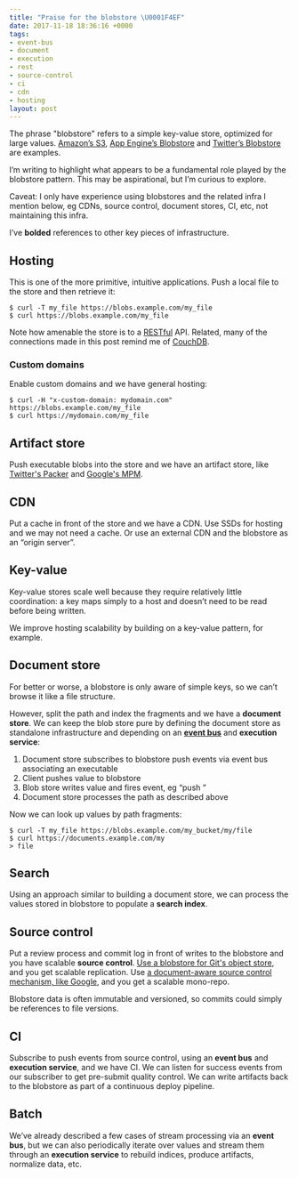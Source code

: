 ```yaml
---
title: "Praise for the blobstore \U0001F4EF"
date: 2017-11-18 18:36:16 +0000
tags:
- event-bus
- document
- execution
- rest
- source-control
- ci
- cdn
- hosting
layout: post
---
```

The phrase "blobstore" refers to a simple key-value store, optimized for large values. [Amazon’s S3](https://aws.amazon.com/s3/), [App Engine’s Blobstore](https://cloud.google.com/appengine/docs/standard/python/blobstore/) and [Twitter’s Blobstore](https://blog.twitter.com/engineering/en_us/a/2012/blobstore-twitter-s-in-house-photo-storage-system.html) are examples.

I’m writing to highlight what appears to be a fundamental role played by the blobstore pattern. This may be aspirational, but I’m curious to explore.

Caveat: I only have experience using blobstores and the related infra I mention below, eg CDNs, source control, document stores, CI, etc, not maintaining this infra.

I’ve **bolded** references to other key pieces of infrastructure.

## Hosting

This is one of the more primitive, intuitive applications. Push a local file to the store and then retrieve it:

    $ curl -T my_file https://blobs.example.com/my_file
    $ curl https://blobs.example.com/my_file

Note how amenable the store is to a [RESTful](http://www.ics.uci.edu/\~fielding/pubs/dissertation/rest_arch_style.htm) API. Related, many of the connections made in this post remind me of [CouchDB](http://couchdb.apache.org/).

### Custom domains

Enable custom domains and we have general hosting:

    $ curl -H "x-custom-domain: mydomain.com" https://blobs.example.com/my_file
    $ curl https://mydomain.com/my_file

## Artifact store

Push executable blobs into the store and we have an artifact store, like [Twitter's Packer](https://blog.twitter.com/engineering/en_us/topics/infrastructure/2016/the-infrastructure-behind-twitter-efficiency-and-optimization.html) and [Google's MPM](https://www.youtube.com/watch?v=hJAIL-Syzxw).

## CDN

Put a cache in front of the store and we have a CDN. Use SSDs for hosting and we may not need a cache. Or use an external CDN and the blobstore as an “origin server”.

## Key-value

Key-value stores scale well because they require relatively little coordination: a key maps simply to a host and doesn’t need to be read before being written.

We improve hosting scalability by building on a key-value pattern, for example.

## Document store

For better or worse, a blobstore is only aware of simple keys, so we can’t browse it like a file structure.

However, split the path and index the fragments and we have a **document store**. We can keep the blob store pure by defining the document store as standalone infrastructure and depending on an [**event bus**](/notes/praise-for-the-humble-bus.html) and **execution service**:

1. Document store subscribes to blobstore push events via event bus associating an executable
2. Client pushes value to blobstore
3. Blob store writes value and fires event, eg “push <url>”
4. Document store processes the path as described above

Now we can look up values by path fragments:

    $ curl -T my_file https://blobs.example.com/my_bucket/my/file
    $ curl https://documents.example.com/my
    > file

## Search

Using an approach similar to building a document store, we can process the values stored in blobstore to populate a **search index**.

## Source control

Put a review process and commit log in front of writes to the blobstore and you have scalable **source control**. [Use a blobstore for Git's object store](https://fancybeans.com/2012/08/24/how-to-use-s3-as-a-private-git-repository/), and you get scalable replication. Use [a document-aware source control mechanism, like Google](https://cacm.acm.org/magazines/2016/7/204032-why-google-stores-billions-of-lines-of-code-in-a-single-repository/fulltext#body-4), and you get a scalable mono-repo.

Blobstore data is often immutable and versioned, so commits could simply be references to file versions.

## CI

Subscribe to push events from source control, using an **event bus** and **execution service**, and we have CI. We can listen for success events from our subscriber to get pre-submit quality control. We can write artifacts back to the blobstore as part of a continuous deploy pipeline.

## Batch

We’ve already described a few cases of stream processing via an **event bus**, but we can also periodically iterate over values and stream them through an **execution service** to rebuild indices, produce artifacts, normalize data, etc.